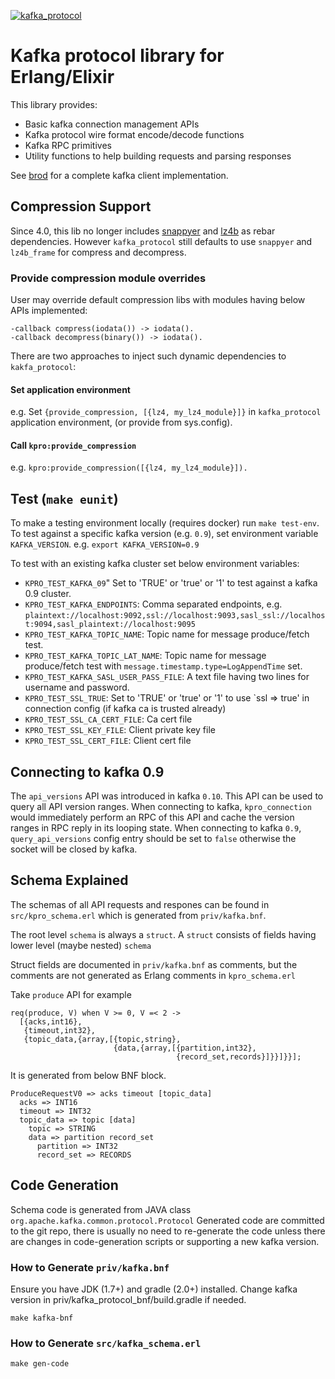[![kafka_protocol](https://github.com/kafka4beam/kafka_protocol/actions/workflows/ci.yml/badge.svg)](https://github.com/kafka4beam/kafka_protocol/actions/workflows/ci.yml)

# Kafka protocol library for Erlang/Elixir

This library provides:

* Basic kafka connection management APIs
* Kafka protocol wire format encode/decode functions
* Kafka RPC primitives
* Utility functions to help building requests and parsing responses

See [brod](https://github.com/kafka4beam/brod) for a complete kafka client implementation.

## Compression Support

Since 4.0, this lib no longer includes [snappyer](https://github.com/kafka4beam/snappyer) and
[lz4b](https://github.com/kafka4beam/lz4b) as rebar dependencies.
However `kafka_protocol` still defaults to use `snappyer` and `lz4b_frame` for compress and
decompress.

### Provide compression module overrides

User may override default compression libs with modules having below APIs implemented:

```
-callback compress(iodata()) -> iodata().
-callback decompress(binary()) -> iodata().
```

There are two approaches to inject such dynamic dependencies to `kakfa_protocol`:

#### Set application environment

e.g. Set `{provide_compression, [{lz4, my_lz4_module}]}` in `kafka_protocol` application
environment, (or provide from sys.config).

#### Call `kpro:provide_compression`

e.g. `kpro:provide_compression([{lz4, my_lz4_module}]).`

## Test (`make eunit`)

To make a testing environment locally (requires docker) run `make test-env`.
To test against a specific kafka version (e.g. `0.9`), set environment variable `KAFKA_VERSION`. e.g. `export KAFKA_VERSION=0.9`

To test with an existing kafka cluster set below environment variables:

- `KPRO_TEST_KAFKA_09`" Set to 'TRUE' or 'true' or '1' to test against a kafka 0.9 cluster.
- `KPRO_TEST_KAFKA_ENDPOINTS`: Comma separated endpoints, e.g. `plaintext://localhost:9092,ssl://localhost:9093,sasl_ssl://localhost:9094,sasl_plaintext://localhost:9095`
- `KPRO_TEST_KAFKA_TOPIC_NAME`: Topic name for message produce/fetch test.
- `KPRO_TEST_KAFKA_TOPIC_LAT_NAME`: Topic name for message produce/fetch test with `message.timestamp.type=LogAppendTime` set.
- `KPRO_TEST_KAFKA_SASL_USER_PASS_FILE`: A text file having two lines for username and password.
- `KPRO_TEST_SSL_TRUE`: Set to 'TRUE' or 'true' or '1' to use `ssl => true' in connection config (if kafka ca is trusted already)
- `KPRO_TEST_SSL_CA_CERT_FILE`: Ca cert file
- `KPRO_TEST_SSL_KEY_FILE`: Client private key file
- `KPRO_TEST_SSL_CERT_FILE`: Client cert file

## Connecting to kafka 0.9

The `api_versions` API was introduced in kafka `0.10`.
This API can be used to query all API version ranges.
When connecting to kafka, `kpro_connection` would immediately perform an RPC of this API
and cache the version ranges in RPC reply in its looping state.
When connecting to kafka `0.9`, `query_api_versions` config entry should be set to `false`
otherwise the socket will be closed by kafka.

## Schema Explained

The schemas of all API requests and respones can be found in `src/kpro_schema.erl`
which is generated from `priv/kafka.bnf`.

The root level `schema` is always a `struct`.
A `struct` consists of fields having lower level (maybe nested) `schema`

Struct fields are documented in `priv/kafka.bnf` as comments,
but the comments are not generated as Erlang comments in `kpro_schema.erl`

Take `produce` API for example

```
req(produce, V) when V >= 0, V =< 2 ->
  [{acks,int16},
   {timeout,int32},
   {topic_data,{array,[{topic,string},
                       {data,{array,[{partition,int32},
                                     {record_set,records}]}}]}}];
```

It is generated from below BNF block.

```
ProduceRequestV0 => acks timeout [topic_data]
  acks => INT16
  timeout => INT32
  topic_data => topic [data]
    topic => STRING
    data => partition record_set
      partition => INT32
      record_set => RECORDS
```

## Code Generation

Schema code is generated from JAVA class `org.apache.kafka.common.protocol.Protocol`
Generated code are committed to the git repo, there is usually no need to re-generate
the code unless there are changes in code-generation scripts or supporting a new kafka version.

### How to Generate `priv/kafka.bnf`

Ensure you have JDK (1.7+) and gradle (2.0+) installed.
Change kafka version in priv/kafka_protocol_bnf/build.gradle if needed.

```
make kafka-bnf
```

### How to Generate `src/kafka_schema.erl`

```
make gen-code
```
